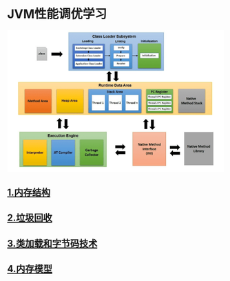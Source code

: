 # JVM性能调优学习

![jvm架构图](./imgs/jvm-architecture.png)

## [1.内存结构](./memory-structure.md)

## [2.垃圾回收](./gc.md)

## [3.类加载和字节码技术](./classload.md)

## [4.内存模型](./memory-mode.md)

